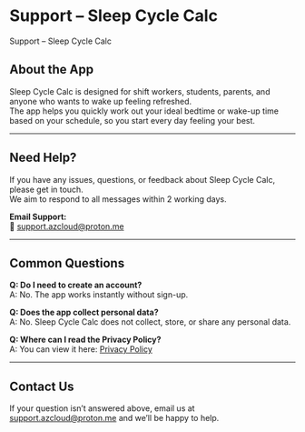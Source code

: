 # Support – Sleep Cycle Calc
Support – Sleep Cycle Calc

## About the App
Sleep Cycle Calc is designed for shift workers, students, parents, and anyone who wants to wake up feeling refreshed.  
The app helps you quickly work out your ideal bedtime or wake-up time based on your schedule, so you start every day feeling your best.

---

## Need Help?
If you have any issues, questions, or feedback about Sleep Cycle Calc, please get in touch.  
We aim to respond to all messages within 2 working days.

**Email Support:**  
📧 [support.azcloud@proton.me](mailto:support.azcloud@proton.me)

---

## Common Questions

**Q: Do I need to create an account?**  
A: No. The app works instantly without sign-up.

**Q: Does the app collect personal data?**  
A: No. Sleep Cycle Calc does not collect, store, or share any personal data.

**Q: Where can I read the Privacy Policy?**  
A: You can view it here: [Privacy Policy](https://www.freeprivacypolicy.com/live/832c73e6-dc5b-4008-904c-5a4b32f10c9b)

---

## Contact Us
If your question isn’t answered above, email us at [support.azcloud@proton.me](mailto:support.azcloud@proton.me) and we’ll be happy to help.

